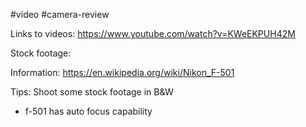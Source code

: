 #video #camera-review

Links to videos:
https://www.youtube.com/watch?v=KWeEKPUH42M

Stock footage:

Information:
https://en.wikipedia.org/wiki/Nikon_F-501

Tips:
Shoot some stock footage in B&W

* f-501 has auto focus capability
